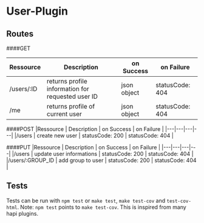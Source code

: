# User-Plugin

## Routes
####GET

|Ressource   | Description  |  on Success | on Failure |
|---|---|---|---|
|/users/:ID   | returns profile information for requested user ID  | json object | statusCode: 404 | 
|/me           | returns profile of current user  | json object | statusCode: 404 |


####POST
|Ressource   | Description  |  on Success | on Failure |
|---|---|---|---|
|/users   | create new user | statusCode: 200 | statusCode: 404 |

####PUT
|Ressource   | Description  |  on Success | on Failure |
|---|---|---|---|
|/users   | update user informations  | statusCode: 200 | statusCode: 404 |
|/users/:GROUP_ID   | add group to user  | statusCode: 200 | statusCode: 404 |


## Tests

Tests can be run with `npm test` or `make test`, `make test-cov` and `test-cov-html`.
Note:  `npm test` points to `make test-cov`. This is inspired from many hapi plugins.
